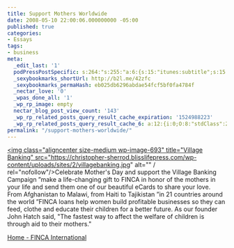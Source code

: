 ```yaml
---
title: Support Mothers Worldwide
date: 2008-05-10 22:00:06.000000000 -05:00
published: true
categories:
- Essays
tags:
- business
meta:
  _edit_last: '1'
  podPressPostSpecific: s:264:"s:255:"a:6:{s:15:"itunes:subtitle";s:15:"##PostExcerpt##";s:14:"itunes:summary";s:15:"##PostExcerpt##";s:15:"itunes:keywords";s:17:"##WordPressCats##";s:13:"itunes:author";s:10:"##Global##";s:15:"itunes:explicit";s:7:"Default";s:12:"itunes:block";s:7:"Default";}";";
  _sexybookmarks_shortUrl: http://b2l.me/42zfc
  _sexybookmarks_permaHash: eb025db6296abdae54fcf5bf0fa4784f
  _nectar_love: '0'
  _wpas_done_all: '1'
  _wp_rp_image: empty
  nectar_blog_post_view_count: '143'
  _wp_rp_related_posts_query_result_cache_expiration: '1524988223'
  _wp_rp_related_posts_query_result_cache_6: a:12:{i:0;O:8:"stdClass":2:{s:7:"post_id";s:3:"719";s:5:"score";s:16:"69.3436252128444";}i:1;O:8:"stdClass":2:{s:7:"post_id";s:3:"590";s:5:"score";s:18:"38.933552810970546";}i:2;O:8:"stdClass":2:{s:7:"post_id";s:4:"1145";s:5:"score";s:18:"38.599444641638634";}i:3;O:8:"stdClass":2:{s:7:"post_id";s:3:"607";s:5:"score";s:17:"37.54725844985065";}i:4;O:8:"stdClass":2:{s:7:"post_id";s:3:"317";s:5:"score";s:17:"21.49024979081344";}i:5;O:8:"stdClass":2:{s:7:"post_id";s:4:"4783";s:5:"score";s:18:"21.018141627214337";}i:6;O:8:"stdClass":2:{s:7:"post_id";s:3:"340";s:5:"score";s:18:"20.925101595930585";}i:7;O:8:"stdClass":2:{s:7:"post_id";s:4:"2378";s:5:"score";s:18:"19.631847266094447";}i:8;O:8:"stdClass":2:{s:7:"post_id";s:3:"402";s:5:"score";s:18:"18.265011015921072";}i:9;O:8:"stdClass":2:{s:7:"post_id";s:4:"2078";s:5:"score";s:18:"17.548939516379463";}i:10;O:8:"stdClass":2:{s:7:"post_id";s:4:"8013";s:5:"score";s:18:"17.274537273377636";}i:11;O:8:"stdClass":2:{s:7:"post_id";s:4:"1438";s:5:"score";s:18:"16.643150583502383";}}
permalink: "/support-mothers-worldwide/"
---
```

<a href="http://www.villagebanking.org" rel="nofollow"><img class="aligncenter size-medium wp-image-693" title="Village Banking" src="https://christopher-sherrod.blisslifepress.com/wp-content/uploads/sites/2/villagebanking.jpg" alt="" / rel="nofollow"/></a>Celebrate Mother's Day and support the Village Banking Campaign ”make a life-changing gift to FINCA in honor of the mothers in your life and send them one of our beautiful eCards to share your love. From Afghanistan to Malawi, from Haiti to Tajikistan ”in 21 countries around the world ”FINCA loans help women build profitable businesses so they can feed, clothe and educate their children for a better future. As our founder John Hatch said, "The fastest way to affect the welfare of children is through aid to their mothers."

<a href="http://www.villagebanking.org/site/c.erKPI2PCIoE/b.2394109/k.BEA3/Home.htm" rel="nofollow">Home - FINCA International</a></p>
